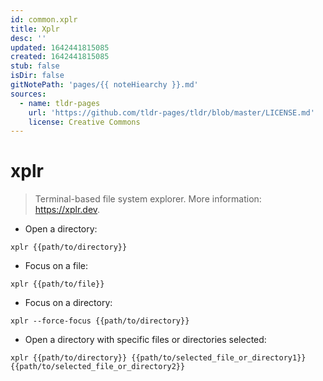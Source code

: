 ```yaml
---
id: common.xplr
title: Xplr
desc: ''
updated: 1642441815085
created: 1642441815085
stub: false
isDir: false
gitNotePath: 'pages/{{ noteHiearchy }}.md'
sources:
  - name: tldr-pages
    url: 'https://github.com/tldr-pages/tldr/blob/master/LICENSE.md'
    license: Creative Commons
---
```

# xplr

> Terminal-based file system explorer.
> More information: <https://xplr.dev>.

- Open a directory:

`xplr {{path/to/directory}}`

- Focus on a file:

`xplr {{path/to/file}}`

- Focus on a directory:

`xplr --force-focus {{path/to/directory}}`

- Open a directory with specific files or directories selected:

`xplr {{path/to/directory}} {{path/to/selected_file_or_directory1}} {{path/to/selected_file_or_directory2}}`

